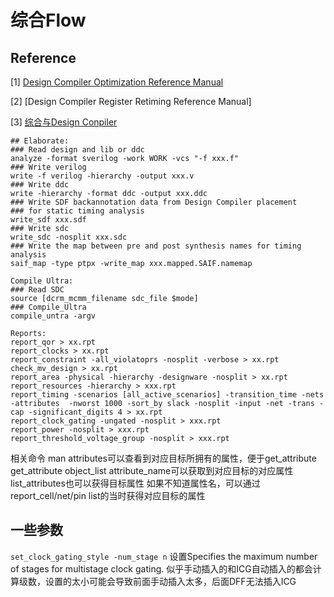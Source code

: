 # 综合Flow
## Reference
[1] [Design Compiler Optimization Reference Manual](https://picture.iczhiku.com/resource/eetop/SHidRGQWtQruovNN.pdf)

[2] [Design Compiler Register Retiming Reference Manual]

[3] [综合与Design Conpiler](https://leiblog.wang/static/FPGA/books/%E7%BB%BC%E5%90%88%E4%B8%8EDesignCompiler.pdf)

```
## Elaborate:
### Read design and lib or ddc
analyze -format sverilog -work WORK -vcs "-f xxx.f"
### Write verilog
write -f verilog -hierarchy -output xxx.v
### Write ddc
write -hierarchy -format ddc -output xxx.ddc
### Write SDF backannotation data from Design Compiler placement
### for static timing analysis
write_sdf xxx.sdf
### Write sdc
write_sdc -nosplit xxx.sdc
### Write the map between pre and post synthesis names for timing analysis
saif_map -type ptpx -write_map xxx.mapped.SAIF.namemap

Compile Ultra:
### Read SDC
source [dcrm_mcmm_filename sdc_file $mode]
### Compile_Ultra
compile_untra -argv 

Reports:
report_qor > xx.rpt
report_clocks > xx.rpt
report_constraint -all_violatoprs -nosplit -verbose > xx.rpt
check_mv_design > xx.rpt
report_area -physical -hierarchy -designware -nosplit > xx.rpt
report_resources -hierarchy > xxx.rpt
report_timing -scenarios [all_active_scenarios] -transition_time -nets -attributes  -nworst 1000 -sort_by slack -nosplit -input -net -trans -cap -significant_digits 4 > xx.rpt
report_clock_gating -ungated -nosplit > xxx.rpt
report_power -nosplit > xxx.rpt
report_threshold_voltage_group -nosplit > xxx.rpt
```

相关命令
man attributes可以查看到对应目标所拥有的属性，便于get_attribute
get_attribute object_list attribute_name可以获取到对应目标的对应属性
list_attributes也可以获得目标属性
如果不知道属性名，可以通过report_cell/net/pin list的当时获得对应目标的属性

## 一些参数
`set_clock_gating_style -num_stage n` 设置Specifies the maximum number of stages for multistage clock gating. 似乎手动插入的和ICG自动插入的都会计算级数，设置的太小可能会导致前面手动插入太多，后面DFF无法插入ICG
